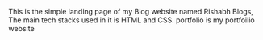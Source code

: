 This is the simple landing page of my Blog website named Rishabh Blogs, The main tech stacks used in it is HTML and CSS.
portfolio is my portfoilio website
